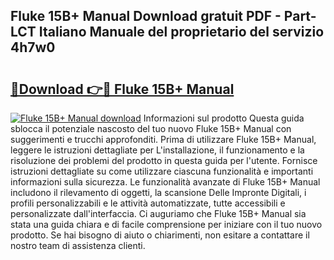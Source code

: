 ## Fluke 15B+ Manual Download gratuit PDF - Part-LCT Italiano Manuale del proprietario del servizio 4h7w0

# <h2><a href="http://dfb9a4f.blite.top/?on=Fluke+15B%2b+Manual">🔗Download 👉🔴 Fluke 15B+ Manual</a></h2>

[![Fluke 15B+ Manual download](https://i.imgur.com/lujVjoI.png)](http://dfb9a4f.blite.top/?on=Fluke+15B%2b+Manual)
Informazioni sul prodotto Questa guida sblocca il potenziale nascosto del tuo nuovo Fluke 15B+ Manual con suggerimenti e trucchi approfonditi. Prima di utilizzare Fluke 15B+ Manual, leggere le istruzioni dettagliate per L'installazione, il funzionamento e la risoluzione dei problemi del prodotto in questa guida per l'utente. Fornisce istruzioni dettagliate su come utilizzare ciascuna funzionalità e importanti informazioni sulla sicurezza. Le funzionalità avanzate di Fluke 15B+ Manual includono il rilevamento di oggetti, la scansione Delle Impronte Digitali, i profili personalizzabili e le attività automatizzate, tutte accessibili e personalizzate dall'interfaccia. Ci auguriamo che Fluke 15B+ Manual sia stata una guida chiara e di facile comprensione per iniziare con il tuo nuovo prodotto. Se hai bisogno di aiuto o chiarimenti, non esitare a contattare il nostro team di assistenza clienti.
